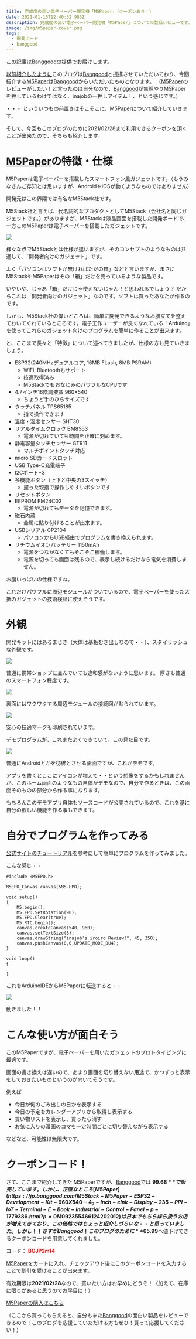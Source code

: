```yaml
---
title: 完成度の高い電子ペーパー開発機「M5Paper」（クーポンあり！）
date: 2021-01-15T12:40:52.983Z
description: 完成度の高い電子ペーパー開発機「M5Paper」についての製品レビューです。
image: /img/m5paper-cover.png
tags:
  - 開発ボード
  - banggood
---
```

この記事はBanggoodの提供でお届けします。

[以前紹介したように](../../post/中国ecサイトbanggood/)このブログは[Banggood](https://jp.banggood.com/?p=0M092355466124202012)と提携させていただいており、今回紹介する[M5Paper](https://jp.banggood.com/M5Stack-M5Paper-ESP32-Development-Kit-960X540-4_7-Inch-eInk-Display-235-PPI-IoT-Terminal-E-Book-Industrial-Control-Panel-p-1779386.html?p=0M092355466124202012)は[Banggood](https://jp.banggood.com/?p=0M092355466124202012)からいただいたものとなります。
（[M5Paper](https://jp.banggood.com/M5Stack-M5Paper-ESP32-Development-Kit-960X540-4_7-Inch-eInk-Display-235-PPI-IoT-Terminal-E-Book-Industrial-Control-Panel-p-1779386.html?p=0M092355466124202012)のレビューがしたい！と言ったのは自分なので、[Banggood](https://jp.banggood.com/?p=0M092355466124202012)が無理やりM5Paperを押しているわけではなく、inajobの一押しアイテム！、という感じです。）

・・・ といういつもの前置きはそこそこに、[M5Paper](https://jp.banggood.com/M5Stack-M5Paper-ESP32-Development-Kit-960X540-4_7-Inch-eInk-Display-235-PPI-IoT-Terminal-E-Book-Industrial-Control-Panel-p-1779386.html?p=0M092355466124202012)について紹介していきます。

そして、今回もこのブログのために2021/02/28まで利用できるクーポンを頂くことが出来たので、そちらも紹介します。

# [M5Paper](https://jp.banggood.com/M5Stack-M5Paper-ESP32-Development-Kit-960X540-4_7-Inch-eInk-Display-235-PPI-IoT-Terminal-E-Book-Industrial-Control-Panel-p-1779386.html?p=0M092355466124202012)の特徴・仕様

M5Paperは電子ペーパーを搭載したスマートフォン風ガジェットです。（もうみなさんご存知とは思いますが、AndroidやiOSが動くようなものではありません）

開発元はこの界隈では有名なM5Stack社です。

M5Stack社と言えば、代名詞的なプロダクトとしてM5Stack（会社名と同じガジェットです。）がありますが、M5Stackは液晶画面を搭載した開発ボードで、一方このM5Paperは電子ペーパーを搭載したガジェットです。

![](/img/m5paper-demo.jpg)

様々な点でM5Stackとは仕様が違いますが、そのコンセプトのようなものは共通して、「開発者向けのガジェット」です。

よく「パソコンはソフトが無ければただの箱」などと言いますが、まさにM5StackやM5Paperはその「箱」だけを売っているような製品です。

いやいや、じゃあ「箱」だけじゃ使えないじゃん！と思われるでしょう？
だからこれは「開発者向けのガジェット」なのです。ソフトは買ったあなたが作るのです。

しかし、M5Stack社の偉いところは、簡単に開発できるようなお膳立てを整えておいてくれているところです。電子工作ユーザーが良くなれている「Arduino」を使ってこれらのガジェット向けのプログラムを簡単に作ることが出来ます。

と、ここまで長々と「特徴」について述べてきましたが、仕様の方も見ていきましょう。

* ESP32(240MHzデュアルコア, 16MB FLash, 8MB PSRAM)
  * WiFi, Bluetoothもサポート
  * 技適取得済み
  * M5StackでもおなじみのパワフルなCPUです
* 4.7インチ16階調液晶 960*540
  * ちょうど手のひらサイズです
* タッチパネル TPS65185
  * 指で操作できます
* 温度・湿度センサー SHT30
* リアルタイムクロック BM8563
  * 電源が切れていても時間を正確に刻めます。
* 静電容量タッチセンサー GT911
  * マルチポイントタッチ対応
* micro SDカードスロット
* USB Type-C充電端子
* I2Cポート*3
* 多機能ボタン（上下と中央の3スイッチ）
  * 握った親指で操作しやすいボタンです
* リセットボタン
* EEPROM FM24C02
  * 電源が切れてもデータを記憶できます。
* 磁石内蔵
  * 金属に貼り付けることが出来ます。
* USBシリアル CP2104
  * パソコンからUSB経由でプログラムを書き換えられます。
* リチウムイオンバッテリー 1150mAh
  * 電源をつながなくてもそこそこ稼働します。
  * 電源を切っても画面は残るので、表示し続けるだけなら電気を消費しません。

お腹いっぱいの仕様ですね。

これだけパワフルに周辺モジュールがついているので、電子ペーパーを使った大抵のガジェットの技術検証に使えそうです。

# 外観

開発キットにはあるまじき（大体は基板むき出しなので・・）、スタイリッシュな外観です。

![](/img/m5paper-package.jpg)

普通に携帯ショップに並んでいても違和感がないように思います。
厚さも普通のスマートフォン程度です。

![](/img/m5paper-package2.jpg)

裏面にはワクワクする周辺モジュールの接続図が貼られています。

![](/img/m5paper-back.jpg)


安心の技適マークも印刷されています。

デモプログラムが、これまたよくできていて、この見た目です。

![](/img/m5paper-demo.jpg)

普通にAndroidとかを彷彿とさせる画面ですが、これがデモです。

アプリを書くとここにアイコンが増えて・・という想像をするかもしれませんが、このホーム画面のようなもの自体がデモなので、自分で作るときは、この画面そのものの部分から作る事になります。

もちろんこのデモアプリ自体もソースコードが公開されているので、これを基に自分の欲しい機能を作る事もできます。

# 自分でプログラムを作ってみる

[公式サイトのチュートリアル](https://docs.m5stack.com/#/en/quick_start/m5paper/quick_start_arduino)を参考にして簡単にプログラムを作ってみました。

こんな感じ・・

```
#include <M5EPD.h>

M5EPD_Canvas canvas(&M5.EPD);

void setup()
{
    M5.begin();
    M5.EPD.SetRotation(90);
    M5.EPD.Clear(true);
    M5.RTC.begin();
    canvas.createCanvas(540, 960);
    canvas.setTextSize(3);
    canvas.drawString("inajob's iroiro Review!", 45, 350);
    canvas.pushCanvas(0,0,UPDATE_MODE_DU4);
}

void loop()
{

}
```

これをArduinoIDEからM5Paperに転送すると・・

![](/img/m5stack-own-program.jpg)

動きました！！

# こんな使い方が面白そう

このM5Paperですが、電子ペーパーを用いたガジェットのプロトタイピングに最適です。

画面の書き換えは遅いので、あまり画面を切り替えない用途で、かつずっと表示をしておきたいものというのが向いてそうです。

例えば

* 今日が何のごみ出しの日かを表示する
* 今日の予定をカレンダーアプリから取得し表示する
* 買い物リストを表示し、買ったら消す
* お気に入りの漫画のコマを一定時間ごとに切り替えながら表示する

などなど、可能性は無限大です。

# クーポンコード！

さて、ここまで紹介してきた M5Paperですが、[Banggood](https://jp.banggood.com/?p=0M092355466124202012)では **$99.68**で販売しています。しかし、正直なところ[M5Paper](https://jp.banggood.com/M5Stack-M5Paper-ESP32-Development-Kit-960X540-4_7-Inch-eInk-Display-235-PPI-IoT-Terminal-E-Book-Industrial-Control-Panel-p-1779386.html?p=0M092355466124202012)は日本でもちらほら扱うお店が増えてきており、この価格ではちょっと紹介しづらいな・・と思っていました。
しかし！！ さすがBanggood！ このブログのために**$65.99**へ値下げできるクーポンコードを用意してくれました。

コード：
<span style="color:red">**BGJP2m14**</span>

[M5Paper](https://jp.banggood.com/M5Stack-M5Paper-ESP32-Development-Kit-960X540-4_7-Inch-eInk-Display-235-PPI-IoT-Terminal-E-Book-Industrial-Control-Panel-p-1779386.html?p=0M092355466124202012)をカートに入れ、チェックアウト後にこのクーポンコードを入力することで割引を受けることが出来ます。

有効期限は**2021/02/28**なので、買いたい方はお早めにどうぞ！（加えて、在庫に限りがあると思うのでお早目に！）

[M5Paperの購入はこちら
](https://jp.banggood.com/M5Stack-M5Paper-ESP32-Development-Kit-960X540-4_7-Inch-eInk-Display-235-PPI-IoT-Terminal-E-Book-Industrial-Control-Panel-p-1779386.html?p=0M092355466124202012)

（ここから買ってもらえると、自分もまた[Banggood](https://jp.banggood.com/?p=0M092355466124202012)の面白い製品をレビューできるので！このブログを応援していただける方もぜひ！買って応援してください！）
